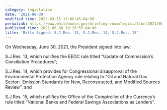 ```yaml
---
category: legislation
date: '2021-06-30'
modified_time: 2022-03-15 11:08:45-04:00
permalink: https://www.whitehouse.gov/briefing-room/legislation/2021/06/30/bills-signed-s-j-res-13-s-j-res-14-s-j-res-15/
published_time: 2021-06-30 18:26:55-04:00
title: 'Bills Signed: S.J.Res. 13, S.J.Res. 14, S.J.Res. 15'
---
```

 
On Wednesday, June 30, 2021, the President signed into law:

S.J.Res. 13, which nullifies the EEOC rule titled “Update of
Commission’s Conciliation Procedures”;

S.J.Res. 14, which provides for Congressional disapproval of the
Environmental Protection Agency rule relating to “Oil and Natural Gas
Sector:  Emission Standards for New, Reconstructed, and Modified Sources
Review”; and

S.J.Res. 15, which nullifies the Office of the Comptroller of the
Currency’s rule titled “National Banks and Federal Savings Associations
as Lenders”.
